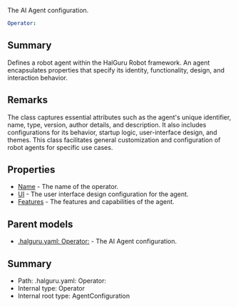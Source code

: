 <!--
title: Operator
description: The AI Agent configuration.
version: 1.0.0+62a79eb7c455dc244ea9db083fc0bfdac5d67dd0
generated: true
date: 2025-03-29T15:01:06Z
node: This file is generated by the command-line program: `halguru manual --generate-docs`
-->


The AI Agent configuration.

```yaml
Operator:
```

## Summary

Defines a robot agent within the HalGuru Robot framework.
An agent encapsulates properties that specify its identity, functionality, design, and interaction behavior.

## Remarks

The class captures essential attributes such as the agent's unique identifier, name, type, version,
author details, and description. It also includes configurations for its behavior, startup logic, user-interface design, and themes.
This class facilitates general customization and configuration of robot agents for specific use cases.

## Properties

* [Name]((halguru)-operator-name.md) - The name of the operator.
* [UI]((halguru)-operator-ui.md) - The user interface design configuration for the agent.
* [Features]((halguru)-operator-features.md) - The features and capabilities of the agent.

## Parent models

* [.halguru.yaml: Operator:]((halguru)-operator.md) - The AI Agent configuration.

## Summary

* Path: .halguru.yaml: Operator:
* Internal type: Operator
* Internal root type: AgentConfiguration
